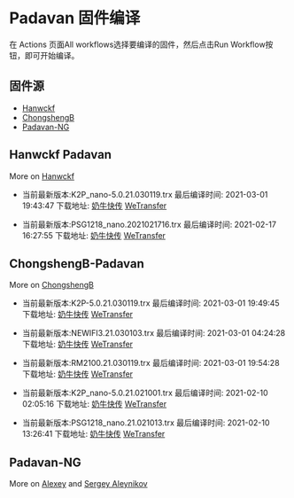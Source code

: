 # Padavan 固件编译
在 Actions 页面All workflows选择要编译的固件，然后点击Run Workflow按钮，即可开始编译。
## 固件源

- [Hanwckf](#Hanwckf-Padavan)
- [ChongshengB](#ChongshengB-Padavan)
- [Padavan-NG](#Padavan-NG)

## Hanwckf Padavan
More on [Hanwckf](https://github.com/hanwckf/rt-n56u/)

* 当前最新版本:K2P_nano-5.0.21.030119.trx  最后编译时间: 2021-03-01 19:43:47  下载地址: [奶牛快传](https://cowtransfer.com/s/bf669b3526ac47)  [WeTransfer](https://we.tl/t-umtmEjj7bT)

* 当前最新版本:PSG1218_nano.2021021716.trx  最后编译时间: 2021-02-17 16:27:55  下载地址: [奶牛快传](https://cowtransfer.com/s/0ea2592cc4214a)  [WeTransfer](https://we.tl/t-tsag85Vpt7)


















## ChongshengB-Padavan
More on [ChongshengB](https://github.com/chongshengB/rt-n56u)



* 当前最新版本:K2P-5.0.21.030119.trx  最后编译时间: 2021-03-01 19:49:45  下载地址: [奶牛快传](https://cowtransfer.com/s/144206a6be4748)  [WeTransfer](https://we.tl/t-hj600qTwQT)

* 当前最新版本:NEWIFI3.21.030103.trx  最后编译时间: 2021-03-01 04:24:28  下载地址: [奶牛快传](https://cowtransfer.com/s/73134d84c1374d)  [WeTransfer](https://we.tl/t-JJu8C9of9D)

* 当前最新版本:RM2100.21.030119.trx  最后编译时间: 2021-03-01 19:54:28  下载地址: [奶牛快传](https://cowtransfer.com/s/148d4dc046bf49)  [WeTransfer](https://we.tl/t-wyaGN6FOtd)

* 当前最新版本:K2P_nano-5.0.21.021001.trx  最后编译时间: 2021-02-10 02:05:16  下载地址: [奶牛快传](https://cowtransfer.com/s/e9d11b47439048)  [WeTransfer](https://we.tl/t-LVAcqgYTaI)

* 当前最新版本:PSG1218_nano.21.021013.trx  最后编译时间: 2021-02-10 13:26:41  下载地址: [奶牛快传](https://cowtransfer.com/s/dce96ef77ffd4e)  [WeTransfer](https://we.tl/t-QAX47R0afI)













## Padavan-NG
More on [Alexey](https://gitlab.com/dm38/padavan-ng) and [Sergey Aleynikov](https://github.com/dur-randir/padavan-ng)
